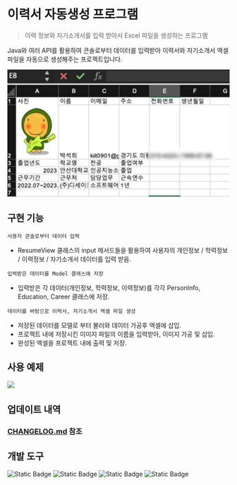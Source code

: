 # 이력서 자동생성 프로그램

> 이력 정보와 자기소개서를 입력 받아서 Excel 파일을 생성하는 프로그램

Java와 여러 API를 활용하여 콘솔로부터 데이터를 입력받아 이력서와 자기소개서 엑셀 파일을 자동으로 생성해주는 프로젝트입니다.

![](header.png)

## 구현 기능

```사용자 콘솔로부터 데이터 입력 ```

- ResumeView 클래스의 input 메서드들을 활용하여 사용자의 개인정보 / 학력정보 / 이력정보 / 자기소개서 데이터를 입력 받음.

```입력받은 데이터를 Model 클래스에 저장```

- 입력받은 각 데이터(개인정보, 학력정보, 이력정보)를 각각 PersonInfo, Education, Career 클래스에 저장.

```데이터를 바탕으로 이력서, 자기소개서 엑셀 파일 생성```

- 저장된 데이터를 모델로 부터 불러와 데이터 가공후 엑셀에 삽입.
- 프로젝트 내에 저장시킨 이미지 파일의 이름을 입력받아, 이미지 가공 및 삽입.
- 완성된 엑셀을 프로젝트 내에 출력 및 저장.

## 사용 예제

![](info.png)

## 업데이트 내역

### [CHANGELOG.md](https://github.com/stoneHee99/AutomaticResumeGenerator/blob/main/CHANGELOG.md) 참조

## 개발 도구

![Static Badge](https://img.shields.io/badge/java-v11-blue)
![Static Badge](https://img.shields.io/badge/gradle-v9.0-green)
![Static Badge](https://img.shields.io/badge/Apache_POI-v5.2.3-purple)
![Static Badge](https://img.shields.io/badge/Log4j-v2.20.0-orange)

